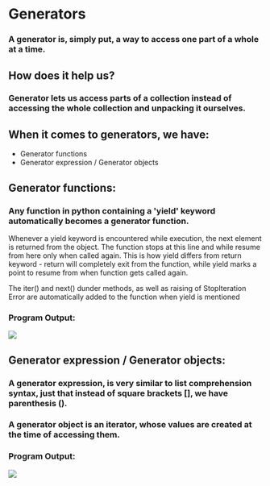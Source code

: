 # Generators

### A generator is, simply put, a way to access one part of a whole at a time.

## How does it help us?

### Generator lets us access parts of a collection instead of accessing the whole collection and unpacking it ourselves.

## When it comes to generators, we have:
* Generator functions
* Generator expression / Generator objects

## Generator functions:
### Any function in python containing a 'yield' keyword automatically becomes a generator function. 

Whenever a yield keyword is encountered while execution, the next element is returned from the object.
The function stops at this line and while resume from here only when called again.
This is how yield differs from return keyword - return will completely exit from the function, while yield marks a point to resume from when function gets called again.

The iter() and next() dunder methods, as well as raising of StopIteration Error are automatically added to the function when yield is mentioned

### Program Output:
<img src="https://user-images.githubusercontent.com/32167236/96371398-330de700-117f-11eb-9ae0-367860ea16a3.png">

## Generator expression / Generator objects:
### A generator expression, is very similar to list comprehension syntax, just that instead of square brackets [], we have parenthesis ().

### A generator object is an iterator, whose values are created at the time of accessing them.

### Program Output:
<img src="https://user-images.githubusercontent.com/32167236/96371250-68fe9b80-117e-11eb-8907-774c30524403.png">
